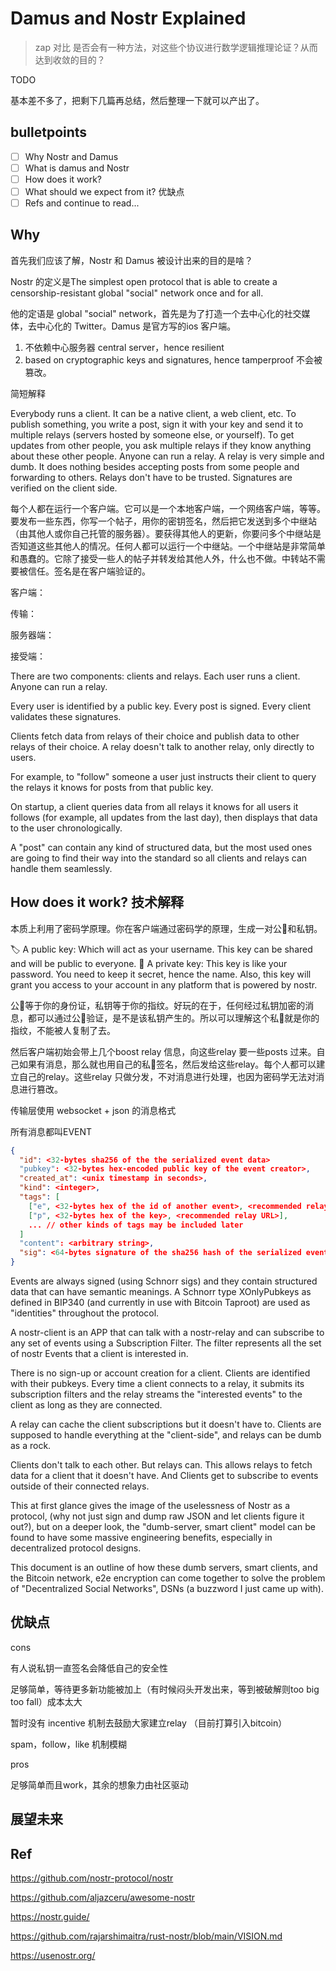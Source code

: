 # Damus and Nostr Explained

> zap 对比
> 是否会有一种方法，对这些个协议进行数学逻辑推理论证？从而达到收敛的目的？

TODO

基本差不多了，把剩下几篇再总结，然后整理一下就可以产出了。

## bulletpoints

- [ ] Why Nostr and Damus
- [ ] What is damus and Nostr
- [ ] How does it work?
- [ ] What should we expect from it? 优缺点
- [ ] Refs and continue to read...

## Why

首先我们应该了解，Nostr 和 Damus 被设计出来的目的是啥？

Nostr 的定义是The simplest open protocol that is able to create a censorship-resistant global "social" network once and for all.

他的定语是 global "social" network，首先是为了打造一个去中心化的社交媒体，去中心化的 Twitter。Damus 是官方写的ios 客户端。

1. 不依赖中心服务器 central server，hence resilient
2. based on cryptographic keys and signatures, hence tamperproof 不会被篡改。

简短解释

Everybody runs a client. It can be a native client, a web client, etc. To publish something, you write a post, sign it with your key and send it to multiple relays (servers hosted by someone else, or yourself). To get updates from other people, you ask multiple relays if they know anything about these other people. Anyone can run a relay. A relay is very simple and dumb. It does nothing besides accepting posts from some people and forwarding to others. Relays don't have to be trusted. Signatures are verified on the client side.

每个人都在运行一个客户端。它可以是一个本地客户端，一个网络客户端，等等。要发布一些东西，你写一个帖子，用你的密钥签名，然后把它发送到多个中继站（由其他人或你自己托管的服务器）。要获得其他人的更新，你要问多个中继站是否知道这些其他人的情况。任何人都可以运行一个中继站。一个中继站是非常简单和愚蠢的。它除了接受一些人的帖子并转发给其他人外，什么也不做。中转站不需要被信任。签名是在客户端验证的。

客户端：

传输：

服务器端：

接受端：

There are two components: clients and relays. Each user runs a client. Anyone can run a relay.

Every user is identified by a public key. Every post is signed. Every client validates these signatures.

Clients fetch data from relays of their choice and publish data to other relays of their choice. A relay doesn't talk to another relay, only directly to users.

For example, to "follow" someone a user just instructs their client to query the relays it knows for posts from that public key.

On startup, a client queries data from all relays it knows for all users it follows (for example, all updates from the last day), then displays that data to the user chronologically.

A "post" can contain any kind of structured data, but the most used ones are going to find their way into the standard so all clients and relays can handle them seamlessly.


## How does it work? 技术解释

本质上利用了密码学原理。你在客户端通过密码学的原理，生成一对公🔑和私钥。

🏷️ A public key: Which will act as your username. This key can be shared and will be public to everyone.
🔑 A private key: This key is like your password. You need to keep it secret, hence the name. Also, this key will grant you access to your account in any platform that is powered by nostr.

公🔑等于你的身份证，私钥等于你的指纹。好玩的在于，任何经过私钥加密的消息，都可以通过公🔑验证，是不是该私钥产生的。所以可以理解这个私🔑就是你的指纹，不能被人复制了去。

然后客户端初始会带上几个boost relay 信息，向这些relay 要一些posts 过来。自己如果有消息，那么就也用自己的私🔑签名，然后发给这些relay。每个人都可以建立自己的relay。这些relay 只做分发，不对消息进行处理，也因为密码学无法对消息进行篡改。

传输层使用 websocket + json 的消息格式

所有消息都叫EVENT

```json
{
  "id": <32-bytes sha256 of the the serialized event data>
  "pubkey": <32-bytes hex-encoded public key of the event creator>,
  "created_at": <unix timestamp in seconds>,
  "kind": <integer>,
  "tags": [
    ["e", <32-bytes hex of the id of another event>, <recommended relay URL>],
    ["p", <32-bytes hex of the key>, <recommended relay URL>],
    ... // other kinds of tags may be included later
  ]
  "content": <arbitrary string>,
  "sig": <64-bytes signature of the sha256 hash of the serialized event data, which is the same as the "id" field>,
}
```

Events are always signed (using Schnorr sigs) and they contain structured data that can have semantic meanings. A Schnorr type XOnlyPubkeys as defined in BIP340 (and currently in use with Bitcoin Taproot) are used as "identities" throughout the protocol.

A nostr-client is an APP that can talk with a nostr-relay and can subscribe to any set of events using a Subscription Filter. The filter represents all the set of nostr Events that a client is interested in.

There is no sign-up or account creation for a client. Clients are identified with their pubkeys. Every time a client connects to a relay, it submits its subscription filters and the relay streams the "interested events" to the client as long as they are connected.

A relay can cache the client subscriptions but it doesn't have to. Clients are supposed to handle everything at the "client-side", and relays can be dumb as a rock.

Clients don't talk to each other. But relays can. This allows relays to fetch data for a client that it doesn't have. And Clients get to subscribe to events outside of their connected relays.

This at first glance gives the image of the uselessness of Nostr as a protocol, (why not just sign and dump raw JSON and let clients figure it out?), but on a deeper look, the "dumb-server, smart client" model can be found to have some massive engineering benefits, especially in decentralized protocol designs.

This document is an outline of how these dumb servers, smart clients, and the Bitcoin network, e2e encryption can come together to solve the problem of "Decentralized Social Networks", DSNs (a buzzword I just came up with).


## 优缺点

cons

有人说私钥一直签名会降低自己的安全性

足够简单，等待更多新功能被加上（有时候闷头开发出来，等到被破解则too big too fall）成本太大

暂时没有 incentive 机制去鼓励大家建立relay （目前打算引入bitcoin）

spam，follow，like 机制模糊

pros

足够简单而且work，其余的想象力由社区驱动


## 展望未来

## Ref

https://github.com/nostr-protocol/nostr

https://github.com/aljazceru/awesome-nostr

https://nostr.guide/

https://github.com/rajarshimaitra/rust-nostr/blob/main/VISION.md

https://usenostr.org/